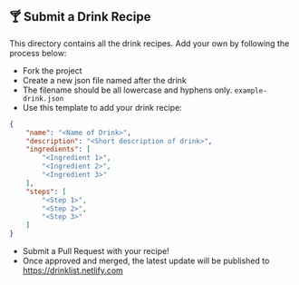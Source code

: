 ## 🍸 Submit a Drink Recipe
This directory contains all the drink recipes. Add your own by following the process below:

* Fork the project
* Create a new json file named after the drink
* The filename should be all lowercase and hyphens only. `example-drink.json`
* Use this template to add your drink recipe:

```json
{
    "name": "<Name of Drink>",
    "description": "<Short description of drink>",
    "ingredients": [
        "<Ingredient 1>",
        "<Ingredient 2>",
        "<Ingredient 3>"
    ],
    "steps": [
        "<Step 1>",
        "<Step 2>",
        "<Step 3>"
    ]
}
```
* Submit a Pull Request with your recipe!
* Once approved and merged, the latest update will be published to https://drinklist.netlify.com

